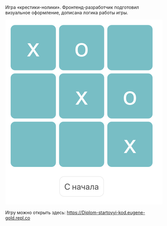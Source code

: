 
Игра «крестики-нолики». Фронтенд-разработчик подготовил визуальное оформление, дописана логика работы игры.

![alt text](https://github.com/eugene-gold/TicTacGame/blob/main/tictactoe.png)


Игру можно открыть здесь: https://Diplom-startovyi-kod.eugene-gold.repl.co
